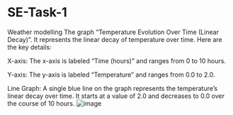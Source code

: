# SE-Task-1
Weather modelling 
The graph “Temperature Evolution Over Time (Linear Decay)”. It represents the linear decay of temperature over time. Here are the key details:

X-axis: The x-axis is labeled “Time (hours)” and ranges from 0 to 10 hours.

Y-axis: The y-axis is labeled “Temperature” and ranges from 0.0 to 2.0.

Line Graph: A single blue line on the graph represents the temperature’s linear decay over time. It starts at a value of 2.0 and decreases to 0.0 over the course of 10 hours.
![image](https://github.com/VU21CSEN0100235/SE-Task-2/assets/104952001/f50a8b37-5555-4fb1-8fba-91910f845963)
